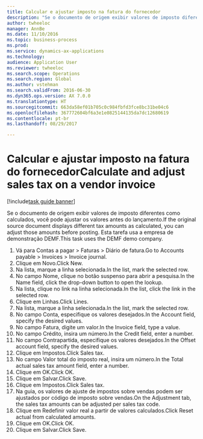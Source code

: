```yaml
--- 
title: Calcular e ajustar imposto na fatura do fornecedor
description: "Se o documento de origem exibir valores de imposto diferentes como calculados, você pode ajustar os valores antes do lançamento."
author: twheeloc
manager: AnnBe
ms.date: 11/10/2016
ms.topic: business-process
ms.prod: 
ms.service: dynamics-ax-applications
ms.technology: 
audience: Application User
ms.reviewer: twheeloc
ms.search.scope: Operations
ms.search.region: Global
ms.author: vstehman
ms.search.validFrom: 2016-06-30
ms.dyn365.ops.version: AX 7.0.0
ms.translationtype: HT
ms.sourcegitcommit: 663da58ef01b705c0c984fbfd3fce8bc31be04c6
ms.openlocfilehash: 367772604bf6a3e1e0825144135da7dc12680619
ms.contentlocale: pt-br
ms.lasthandoff: 08/29/2017

---
```

# <a name="calculate-and-adjust-sales-tax-on-a-vendor-invoice"></a><span data-ttu-id="1ee68-103">Calcular e ajustar imposto na fatura do fornecedor</span><span class="sxs-lookup"><span data-stu-id="1ee68-103">Calculate and adjust sales tax on a vendor invoice</span></span>

[!include[task guide banner](../../includes/task-guide-banner.md)]

<span data-ttu-id="1ee68-104">Se o documento de origem exibir valores de imposto diferentes como calculados, você pode ajustar os valores antes do lançamento.</span><span class="sxs-lookup"><span data-stu-id="1ee68-104">If the original source document displays different tax amounts as calculated, you can adjust those amounts before posting.</span></span> <span data-ttu-id="1ee68-105">Esta tarefa usa a empresa de demonstração DEMF.</span><span class="sxs-lookup"><span data-stu-id="1ee68-105">This task uses the DEMF demo company.</span></span>

1. <span data-ttu-id="1ee68-106">Vá para Contas a pagar > Faturas > Diário de fatura.</span><span class="sxs-lookup"><span data-stu-id="1ee68-106">Go to Accounts payable > Invoices > Invoice journal.</span></span>
2. <span data-ttu-id="1ee68-107">Clique em Novo.</span><span class="sxs-lookup"><span data-stu-id="1ee68-107">Click New.</span></span>
3. <span data-ttu-id="1ee68-108">Na lista, marque a linha selecionada.</span><span class="sxs-lookup"><span data-stu-id="1ee68-108">In the list, mark the selected row.</span></span>
4. <span data-ttu-id="1ee68-109">No campo Nome, clique no botão suspenso para abrir a pesquisa.</span><span class="sxs-lookup"><span data-stu-id="1ee68-109">In the Name field, click the drop-down button to open the lookup.</span></span>
5. <span data-ttu-id="1ee68-110">Na lista, clique no link na linha selecionada.</span><span class="sxs-lookup"><span data-stu-id="1ee68-110">In the list, click the link in the selected row.</span></span>
6. <span data-ttu-id="1ee68-111">Clique em Linhas.</span><span class="sxs-lookup"><span data-stu-id="1ee68-111">Click Lines.</span></span>
7. <span data-ttu-id="1ee68-112">Na lista, marque a linha selecionada.</span><span class="sxs-lookup"><span data-stu-id="1ee68-112">In the list, mark the selected row.</span></span>
8. <span data-ttu-id="1ee68-113">No campo Conta, especifique os valores desejados.</span><span class="sxs-lookup"><span data-stu-id="1ee68-113">In the Account field, specify the desired values.</span></span>
9. <span data-ttu-id="1ee68-114">No campo Fatura, digite um valor.</span><span class="sxs-lookup"><span data-stu-id="1ee68-114">In the Invoice field, type a value.</span></span>
10. <span data-ttu-id="1ee68-115">No campo Crédito, insira um número.</span><span class="sxs-lookup"><span data-stu-id="1ee68-115">In the Credit field, enter a number.</span></span>
11. <span data-ttu-id="1ee68-116">No campo Contrapartida, especifique os valores desejados.</span><span class="sxs-lookup"><span data-stu-id="1ee68-116">In the Offset account field, specify the desired values.</span></span>
12. <span data-ttu-id="1ee68-117">Clique em Impostos.</span><span class="sxs-lookup"><span data-stu-id="1ee68-117">Click Sales tax.</span></span>
13. <span data-ttu-id="1ee68-118">No campo Valor total do imposto real, insira um número.</span><span class="sxs-lookup"><span data-stu-id="1ee68-118">In the Total actual sales tax amount field, enter a number.</span></span>
14. <span data-ttu-id="1ee68-119">Clique em OK.</span><span class="sxs-lookup"><span data-stu-id="1ee68-119">Click OK.</span></span>
15. <span data-ttu-id="1ee68-120">Clique em Salvar.</span><span class="sxs-lookup"><span data-stu-id="1ee68-120">Click Save.</span></span>
16. <span data-ttu-id="1ee68-121">Clique em Impostos.</span><span class="sxs-lookup"><span data-stu-id="1ee68-121">Click Sales tax.</span></span>
17. <span data-ttu-id="1ee68-122">Na guia, os valores de ajuste de impostos sobre vendas podem ser ajustados por código de imposto sobre vendas.</span><span class="sxs-lookup"><span data-stu-id="1ee68-122">On the Adjustment tab, the sales tax amounts can be adjusted per sales tax code.</span></span>
18. <span data-ttu-id="1ee68-123">Clique em Redefinir valor real a partir de valores calculados.</span><span class="sxs-lookup"><span data-stu-id="1ee68-123">Click Reset actual from calculated amounts.</span></span>
19. <span data-ttu-id="1ee68-124">Clique em OK.</span><span class="sxs-lookup"><span data-stu-id="1ee68-124">Click OK.</span></span>
20. <span data-ttu-id="1ee68-125">Clique em Salvar.</span><span class="sxs-lookup"><span data-stu-id="1ee68-125">Click Save.</span></span>


